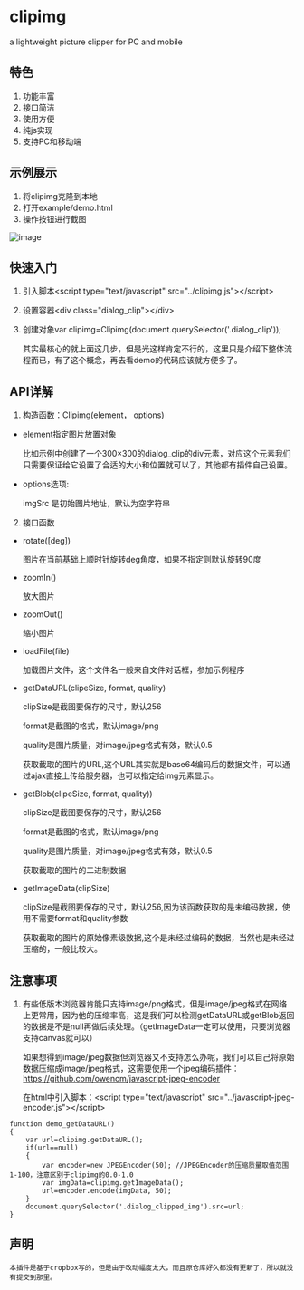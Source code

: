 # clipimg
a lightweight picture clipper for PC and mobile

## 特色
1. 功能丰富
2. 接口简洁
3. 使用方便
4. 纯js实现
5. 支持PC和移动端

## 示例展示
1. 将clipimg克隆到本地
2. 打开example/demo.html
3. 操作按钮进行截图

![image](https://github.com/ghking1/clipimg/raw/master/example/demo.jpg)


## 快速入门
1. 引入脚本\<script type="text/javascript" src="../clipimg.js"\>\</script\>
2. 设置容器\<div class="dialog_clip"\>\</div\>
3. 创建对象var clipimg=Clipimg(document.querySelector('.dialog_clip'));

    其实最核心的就上面这几步，但是光这样肯定不行的，这里只是介绍下整体流程而已，有了这个概念，再去看demo的代码应该就方便多了。

## API详解
1. 构造函数：Clipimg(element， options)

- element指定图片放置对象

    比如示例中创建了一个300×300的dialog_clip的div元素，对应这个元素我们只需要保证给它设置了合适的大小和位置就可以了，其他都有插件自己设置。

- options选项:

  imgSrc 是初始图片地址，默认为空字符串

  
2. 接口函数

- rotate([deg])

  图片在当前基础上顺时针旋转deg角度，如果不指定则默认旋转90度
  
- zoomIn()

  放大图片
  
- zoomOut()

  缩小图片
  
- loadFile(file)

  加载图片文件，这个文件名一般来自文件对话框，参加示例程序
  
- getDataURL(clipeSize, format, quality)

    clipSize是截图要保存的尺寸，默认256

    format是截图的格式，默认image/png
    
    quality是图片质量，对image/jpeg格式有效，默认0.5

  获取截取的图片的URL,这个URL其实就是base64编码后的数据文件，可以通过ajax直接上传给服务器，也可以指定给img元素显示。
  
- getBlob(clipeSize, format, quality))

    clipSize是截图要保存的尺寸，默认256

    format是截图的格式，默认image/png
    
    quality是图片质量，对image/jpeg格式有效，默认0.5
    
    获取截取的图片的二进制数据
  
- getImageData(clipSize)

    clipSize是截图要保存的尺寸，默认256,因为该函数获取的是未编码数据，使用不需要format和quality参数

  获取截取的图片的原始像素级数据,这个是未经过编码的数据，当然也是未经过压缩的，一般比较大。

## 注意事项

1. 有些低版本浏览器肯能只支持image/png格式，但是image/jpeg格式在网络上更常用，因为他的压缩率高，这是我们可以检测getDataURL或getBlob返回的数据是不是null再做后续处理。（getImageData一定可以使用，只要浏览器支持canvas就可以）

    如果想得到image/jpeg数据但浏览器又不支持怎么办呢，我们可以自己将原始数据压缩成image/jpeg格式，这需要使用一个jpeg编码插件：https://github.com/owencm/javascript-jpeg-encoder

    在html中引入脚本：\<script type="text/javascript" src="../javascript-jpeg-encoder.js"\>\</script\>
    

```
function demo_getDataURL()
{
    var url=clipimg.getDataURL();
    if(url==null)
    {
        var encoder=new JPEGEncoder(50); //JPEGEncoder的压缩质量取值范围1-100，注意区别于clipimg的0.0-1.0
        var imgData=clipimg.getImageData();
        url=encoder.encode(imgData, 50);
    }
    document.querySelector('.dialog_clipped_img').src=url;
}
```

## 声明

    本插件是基于cropbox写的，但是由于改动幅度太大，而且原仓库好久都没有更新了，所以就没有提交到那里。
